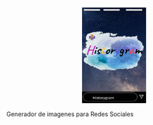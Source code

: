 
<p align="center">
  <img src="historygram.png" alt="historygram" width="150px" height="224px"/>
</p>

Generador de imagenes para Redes Sociales
